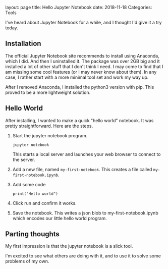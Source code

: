 layout: page
title: Hello Jupyter Notebook
date: 2018-11-18
Categories: Tools

I've heard about Jupyter Notebook for a while, and I thought I'd give it a try today.

## Installation

The official Jupyter Notebook site recommends to install using Anaconda, which I did. And then I uninstalled it. The package was over 2GB big and it installed a lot of other stuff that I don't think I need. I may come to find that I am missing some cool features (or I may never know about them). In any case, I rather start with a more minimal tool set and work my way up.

After I removed Anaconda, I installed the python3 version with pip. This proved to be a more lightweight solution.

## Hello World

After installing, I wanted to make a quick "hello world" notebook. It was pretty straightforward. Here are the steps.

1. Start the jupyter notebook program.

    ```jupyter notebook```
    
    This starts a local server and launches your web browser to connect to the server. 

2.  Add a new file, named `my-first-notebook`. This creates a file called `my-first-notebook.ipynb`. 

3. Add some code

    `print("Hello world")`

4. Click run and confirm it works.

5. Save the notebook. This writes a json blob to my-first-notebook.ipynb which encodes our little hello world program.

## Parting thoughts

My first impression is that the jupyter notebook is a slick tool. 

I'm excited to see what others are doing with it, and to use it to solve some problems of my own.
